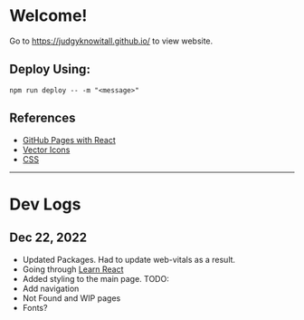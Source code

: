 # Welcome!
Go to https://judgyknowitall.github.io/ to view website.

## Deploy Using:
`npm run deploy -- -m "<message>"`

## References
- [GitHub Pages with React](https://github.com/gitname/react-gh-pages)
- [Vector Icons](https://www.svgrepo.com/vectors)
- [CSS](https://www.w3schools.com/css)

---

# Dev Logs

## Dec 22, 2022

- Updated Packages. Had to update web-vitals as a result.
- Going through [Learn React](https://react.dev/learn)
- Added styling to the main page.
TODO:
- Add navigation
- Not Found and WIP pages
- Fonts?